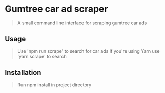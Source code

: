 # Gumtree car ad scraper

> A small command line interface for scraping gumtree car ads

## Usage

> Use 'npm run scrape' to search for car ads
> If you're using Yarn use 'yarn scrape' to search

## Installation

> Run npm install in project directory 
